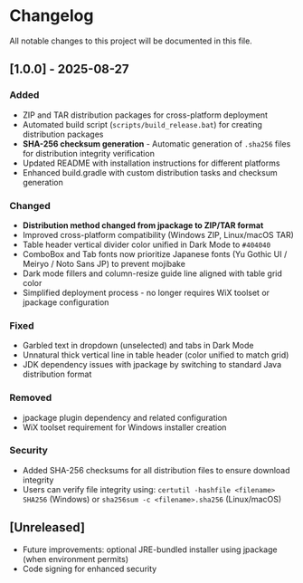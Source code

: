 ﻿# Changelog

All notable changes to this project will be documented in this file.

## [1.0.0] - 2025-08-27
### Added
- ZIP and TAR distribution packages for cross-platform deployment
- Automated build script (`scripts/build_release.bat`) for creating distribution packages
- **SHA-256 checksum generation** - Automatic generation of `.sha256` files for distribution integrity verification
- Updated README with installation instructions for different platforms
- Enhanced build.gradle with custom distribution tasks and checksum generation

### Changed
- **Distribution method changed from jpackage to ZIP/TAR format**
- Improved cross-platform compatibility (Windows ZIP, Linux/macOS TAR)
- Table header vertical divider color unified in Dark Mode to `#404040`
- ComboBox and Tab fonts now prioritize Japanese fonts (Yu Gothic UI / Meiryo / Noto Sans JP) to prevent mojibake
- Dark mode fillers and column-resize guide line aligned with table grid color
- Simplified deployment process - no longer requires WiX toolset or jpackage configuration

### Fixed
- Garbled text in dropdown (unselected) and tabs in Dark Mode
- Unnatural thick vertical line in table header (color unified to match grid)
- JDK dependency issues with jpackage by switching to standard Java distribution format

### Removed
- jpackage plugin dependency and related configuration
- WiX toolset requirement for Windows installer creation

### Security
- Added SHA-256 checksums for all distribution files to ensure download integrity
- Users can verify file integrity using: `certutil -hashfile <filename> SHA256` (Windows) or `sha256sum -c <filename>.sha256` (Linux/macOS)

## [Unreleased]
- Future improvements: optional JRE-bundled installer using jpackage (when environment permits)
- Code signing for enhanced security
